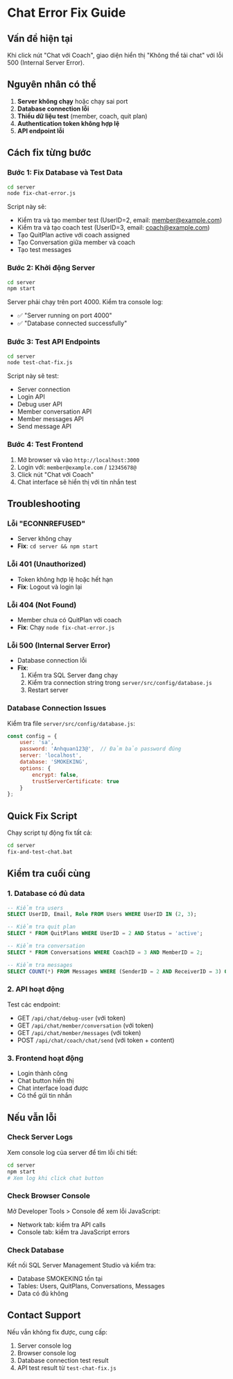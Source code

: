 # Chat Error Fix Guide

## Vấn đề hiện tại
Khi click nút "Chat với Coach", giao diện hiển thị "Không thể tải chat" với lỗi 500 (Internal Server Error).

## Nguyên nhân có thể
1. **Server không chạy** hoặc chạy sai port
2. **Database connection lỗi**
3. **Thiếu dữ liệu test** (member, coach, quit plan)
4. **Authentication token không hợp lệ**
5. **API endpoint lỗi**

## Cách fix từng bước

### Bước 1: Fix Database và Test Data
```bash
cd server
node fix-chat-error.js
```

Script này sẽ:
- Kiểm tra và tạo member test (UserID=2, email: member@example.com)
- Kiểm tra và tạo coach test (UserID=3, email: coach@example.com)
- Tạo QuitPlan active với coach assigned
- Tạo Conversation giữa member và coach
- Tạo test messages

### Bước 2: Khởi động Server
```bash
cd server
npm start
```

Server phải chạy trên port 4000. Kiểm tra console log:
- ✅ "Server running on port 4000"
- ✅ "Database connected successfully"

### Bước 3: Test API Endpoints
```bash
cd server
node test-chat-fix.js
```

Script này sẽ test:
- Server connection
- Login API
- Debug user API
- Member conversation API
- Member messages API
- Send message API

### Bước 4: Test Frontend
1. Mở browser và vào `http://localhost:3000`
2. Login với: `member@example.com` / `12345678@`
3. Click nút "Chat với Coach"
4. Chat interface sẽ hiển thị với tin nhắn test

## Troubleshooting

### Lỗi "ECONNREFUSED"
- Server không chạy
- **Fix**: `cd server && npm start`

### Lỗi 401 (Unauthorized)
- Token không hợp lệ hoặc hết hạn
- **Fix**: Logout và login lại

### Lỗi 404 (Not Found)
- Member chưa có QuitPlan với coach
- **Fix**: Chạy `node fix-chat-error.js`

### Lỗi 500 (Internal Server Error)
- Database connection lỗi
- **Fix**: 
  1. Kiểm tra SQL Server đang chạy
  2. Kiểm tra connection string trong `server/src/config/database.js`
  3. Restart server

### Database Connection Issues
Kiểm tra file `server/src/config/database.js`:
```javascript
const config = {
    user: 'sa',
    password: 'Anhquan123@',  // Đảm bảo password đúng
    server: 'localhost',
    database: 'SMOKEKING',
    options: {
        encrypt: false,
        trustServerCertificate: true
    }
};
```

## Quick Fix Script
Chạy script tự động fix tất cả:
```bash
cd server
fix-and-test-chat.bat
```

## Kiểm tra cuối cùng

### 1. Database có đủ data
```sql
-- Kiểm tra users
SELECT UserID, Email, Role FROM Users WHERE UserID IN (2, 3);

-- Kiểm tra quit plan
SELECT * FROM QuitPlans WHERE UserID = 2 AND Status = 'active';

-- Kiểm tra conversation
SELECT * FROM Conversations WHERE CoachID = 3 AND MemberID = 2;

-- Kiểm tra messages
SELECT COUNT(*) FROM Messages WHERE (SenderID = 2 AND ReceiverID = 3) OR (SenderID = 3 AND ReceiverID = 2);
```

### 2. API hoạt động
Test các endpoint:
- GET `/api/chat/debug-user` (với token)
- GET `/api/chat/member/conversation` (với token)
- GET `/api/chat/member/messages` (với token)
- POST `/api/chat/coach/chat/send` (với token + content)

### 3. Frontend hoạt động
- Login thành công
- Chat button hiển thị
- Chat interface load được
- Có thể gửi tin nhắn

## Nếu vẫn lỗi

### Check Server Logs
Xem console log của server để tìm lỗi chi tiết:
```bash
cd server
npm start
# Xem log khi click chat button
```

### Check Browser Console
Mở Developer Tools > Console để xem lỗi JavaScript:
- Network tab: kiểm tra API calls
- Console tab: kiểm tra JavaScript errors

### Check Database
Kết nối SQL Server Management Studio và kiểm tra:
- Database SMOKEKING tồn tại
- Tables: Users, QuitPlans, Conversations, Messages
- Data có đủ không

## Contact Support
Nếu vẫn không fix được, cung cấp:
1. Server console log
2. Browser console log
3. Database connection test result
4. API test result từ `test-chat-fix.js` 